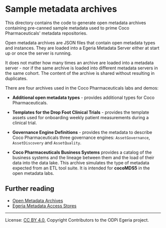 <!-- SPDX-License-Identifier: CC-BY-4.0 -->
<!-- Copyright Contributors to the ODPi Egeria project. -->


# Sample metadata archives

This directory contains the code to generate open metadata archives containing pre-canned sample metadata used to
prime Coco Pharmaceuticals' metadata repositories.

Open metadata archives are JSON files that contain open metadata types and instances.  They are loaded into
a Egeria Metadata Server either at start up or once the server is running. 

It does not matter how many times an archive are loaded into a metadata server - nor if the same archive is
loaded into different metadata servers in the same cohort.  The content of the archive is shared without resulting
in duplicates.

There are four archives used in the Coco Pharmaceuticals labs and demos:

* **Additional open metadata types** - provides additional types for Coco Pharmaceuticals.

* **Templates for the Drop Foot Clinical Trials** - provides the template assets
  used for onboarding weekly patient measurements during a clinical trial.

* **Governance Engine Definitions** - provides the metadata to describe Coco Pharmaceuticals three governance engines:
  `AssetGovernance`, `AssetDiscovery` and `AssetQuality`.

* **Coco Pharmaceuticals Business Systems** provides a catalog of the business systems and the lineage between
  them and the load of their data into the data lake.  This archive simulates the type of metadata expected from
  an ETL tool suite.  It is intended for **cocoMDS5** in the open metadata labs.

## Further reading

* [Open Metadata Archives](https://egeria-project.org/concepts/open-metadata-archive/)
* [Egeria Metadata Access Stores](https://egeria-project.org/egeria-docs/concepts/metadata-access-store/)

----
License: [CC BY 4.0](https://creativecommons.org/licenses/by/4.0/),
Copyright Contributors to the ODPi Egeria project.